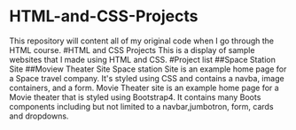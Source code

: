 # HTML-and-CSS-Projects
This repository will content all of my original code when I go through the HTML course.
#HTML and CSS Projects
This is a display of sample websites that I made using HTML and CSS.
#Project list
##Space Station Site
##Moview Theater Site
Space station Site is an example home page for a Space travel company. It's styled using CSS and contains a navba, image containers, and a form.
Movie Theater site is an example home page for a Movie theater that is styled using Bootstrap4. It contains many Boots components including but not limited to a navbar,jumbotron, form, cards and dropdowns.
